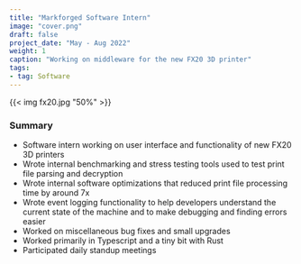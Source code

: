 ```yaml
---
title: "Markforged Software Intern"
image: "cover.png"
draft: false
project_date: "May - Aug 2022"
weight: 1
caption: "Working on middleware for the new FX20 3D printer"
tags:
- tag: Software
---
```


{{< img fx20.jpg "50%" >}}

### Summary
- Software intern working on user interface and functionality of new FX20 3D printers 
- Wrote internal benchmarking and stress testing tools used to test print file parsing and decryption
- Wrote internal software optimizations that reduced print file processing time by around 7x
- Wrote event logging functionality to help developers understand the current state of the machine and to make debugging and finding errors easier
- Worked on miscellaneous bug fixes and small upgrades
- Worked primarily in Typescript and a tiny bit with Rust
- Participated daily standup meetings
